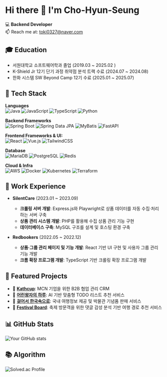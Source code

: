 # Hi there 👋 I'm Cho-Hyun-Seung

💻 **Backend Developer**  
📫 Reach me at: [toki0327@naver.com](mailto:toki0327@naver.com)  


## 🎓 Education
- 서원대학교 소프트웨어학과 졸업 (2019.03 ~ 2025.02 )  
- K-Shield Jr 12기 단기 과정 취약점 분석 트랙 수료 (2024.07 ~ 2024.08)   
- 한화 시스템 SW  Beyond Camp 12기 수료 (2025.01 ~ 2025.07)  

## 🚀 Tech Stack

**Languages**  
![Java](https://img.shields.io/badge/Java-007396?logo=java&logoColor=white)
![JavaScript](https://img.shields.io/badge/JavaScript-F7DF1E?logo=javascript&logoColor=black)
![TypeScript](https://img.shields.io/badge/TypeScript-3178C6?logo=typescript&logoColor=white)
![Python](https://img.shields.io/badge/Python-3776AB?logo=python&logoColor=white)

**Backend Frameworks**  
![Spring Boot](https://img.shields.io/badge/Spring%20Boot-6DB33F?logo=springboot&logoColor=white) 
![Spring Data JPA](https://img.shields.io/badge/Spring%20Data%20JPA-6DB33F?logo=spring&logoColor=white)
![MyBatis](https://img.shields.io/badge/MyBatis-000000?logoColor=white)
![FastAPI](https://img.shields.io/badge/FastAPI-009688?logo=fastapi&logoColor=white)

**Frontend Frameworks & UI:**  
![React](https://img.shields.io/badge/React-61DAFB?logo=react&logoColor=black)
![Vue.js](https://img.shields.io/badge/Vue.js-4FC08D?logo=vue.js&logoColor=white)
![TailwindCSS](https://img.shields.io/badge/Tailwind_CSS-38B2AC?logo=tailwindcss&logoColor=white)

**Database**  
![MariaDB](https://img.shields.io/badge/MariaDB-003545?logo=mariadb&logoColor=white)
![PostgreSQL](https://img.shields.io/badge/PostgreSQL-4169E1?logo=postgresql&logoColor=white)
![Redis](https://img.shields.io/badge/Redis-DC382D?logo=redis&logoColor=white)

**Cloud & Infra**  
![AWS](https://img.shields.io/badge/AWS-232F3E?logo=amazonaws&logoColor=FF9900)
![Docker](https://img.shields.io/badge/Docker-2496ED?logo=docker&logoColor=white)
![Kubernetes](https://img.shields.io/badge/Kubernetes-326CE5?logo=kubernetes&logoColor=white)
![Terraform](https://img.shields.io/badge/Terraform-7B42BC?logo=terraform&logoColor=white)


## 💼 Work Experience
- **SilentCare** (2023.01 ~ 2023.09)
  - **크롤링 서버 개발**: Express.js와 Playwright로 상품 데이터를 자동 수집·처리하는 서버 구축
  - **상품 관리 시스템 개발**: PHP를 활용해 수집 상품 관리 기능 구현
  - **데이터베이스 구축**: MySQL 구조를 설계 및 호스팅 환경 구축

- **Redbookers** (2022.05 ~ 2022.12)  
  - **상품·그룹 관리 페이지 및 기능 개발**: React 기반 UI 구현 및 사용자 그룹 관리 기능 개발
  - **크롬 확장 프로그램 개발**: TypeScript 기반 크롤링 확장 프로그램 개발


## 📌 Featured Projects

- 🔗 [**Kathcup**](https://github.com/Cho-Hyun-Seung/be15-fin-tomato-katchup-BE): MCN 기업을 위한 B2B 협업 관리 CRM
- 🔗 [**어린왕자의 하루**](https://github.com/Cho-Hyun-Seung/be15-4th-b612-DayOfTheLittlePrince): AI 기반 맞춤형 TODO 리스트 추천 서비스
- 🔗 [**걸어서 한국속으로**](https://github.com/Cho-Hyun-Seung/be15-2nd-baksal-gulhan): 국내 여행정보 제공 및 박물관 기념품 판매 서비스
- 🔗 [**Festival Board**](https://github.com/Cho-Hyun-Seung/slime): 축제 방문객을 위한 댓글 감성 분석 기반 여행 경로 추천 서비스

## 📊 GitHub Stats

![Your GitHub stats](https://github-readme-stats.vercel.app/api?username=Cho-Hyun-Seung&show_icons=true&theme=tokyonight)  


## 📚 Algorithm
![Solved.ac Profile](http://mazassumnida.wtf/api/v2/generate_badge?boj=gustmd032)
